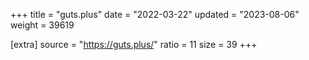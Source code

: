 +++
title = "guts.plus"
date = "2022-03-22"
updated = "2023-08-06"
weight = 39619

[extra]
source = "https://guts.plus/"
ratio = 11
size = 39
+++
